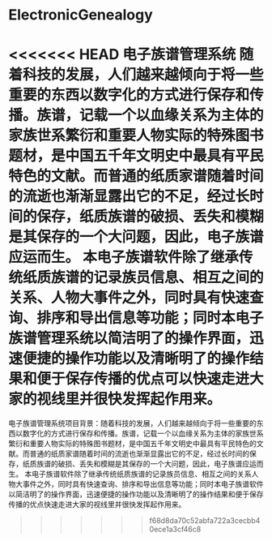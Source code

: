 # ElectronicGenealogy
<<<<<<< HEAD
电子族谱管理系统
随着科技的发展，人们越来越倾向于将一些重要的东西以数字化的方式进行保存和传播。族谱，记载一个以血缘关系为主体的家族世系繁衍和重要人物实际的特殊图书题材，是中国五千年文明史中最具有平民特色的文献。而普通的纸质家谱随着时间的流逝也渐渐显露出它的不足，经过长时间的保存，纸质族谱的破损、丢失和模糊是其保存的一个大问题，因此，电子族谱应运而生。
本电子族谱软件除了继承传统纸质族谱的记录族员信息、相互之间的关系、人物大事件之外，同时具有快速查询、排序和导出信息等功能；同时本电子族谱管理系统以简洁明了的操作界面，迅速便捷的操作功能以及清晰明了的操作结果和便于保存传播的优点可以快速走进大家的视线里并很快发挥起作用来。
=======
电子族谱管理系统项目背景：随着科技的发展，人们越来越倾向于将一些重要的东西以数字化的方式进行保存和传播。族谱，记载一个以血缘关系为主体的家族世系繁衍和重要人物实际的特殊图书题材，是中国五千年文明史中最具有平民特色的文献。而普通的纸质家谱随着时间的流逝也渐渐显露出它的不足，经过长时间的保存，纸质族谱的破损、丢失和模糊是其保存的一个大问题，因此，电子族谱应运而生。
本电子族谱软件除了继承传统纸质族谱的记录族员信息、相互之间的关系人物大事件之外，同时具有快速查询、排序和导出信息等功能；同时本电子族谱软件以简洁明了的操作界面，迅速便捷的操作功能以及清晰明了的操作结果和便于保存传播的优点快速走进大家的视线里并很快发挥起作用来。
>>>>>>> f68d8da70c52abfa722a3cecbb40ece1a3cf46c8
